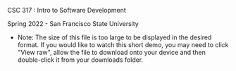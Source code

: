 CSC 317 : Intro to Software Development

Spring 2022 - San Francisco State University

* Note: The size of this file is too large to be displayed in the desired format. If you would like to watch this short demo, you may need to click "View raw", allow the file to download onto your device and then double-click it from your
downloads folder.
